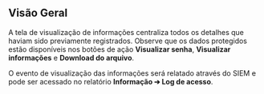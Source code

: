 ## Visão Geral

A tela de visualização de informações centraliza todos os detalhes que haviam sido previamente registrados. Observe que os dados protegidos estão disponíveis nos botões de ação **Visualizar senha**, **Visualizar informações** e **Download do arquivo**.

O evento de visualização das informações será relatado através do SIEM e pode ser acessado no relatório **Informação ➔ Log de acesso**.

